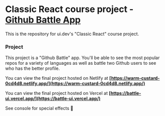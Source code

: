 # Classic React course project - <a href="https://battle-ui.vercel.app/">Github Battle App</a></h3>

This is the repository for ui.dev's "Classic React" course project.

### Project

This project is a "Github Battle" app. You'll be able to see the most popular repos for a variety of languages as well as battle two Github users to see who has the better profile.

You can view the final project hosted on Netlify at **[https://warm-custard-0cd4d8.netlify.app/](https://warm-custard-0cd4d8.netlify.app/)**

You can view the final project hosted on Vercel at **[https://battle-ui.vercel.app/](https://battle-ui.vercel.app/)**

See console for special effects 🤪
